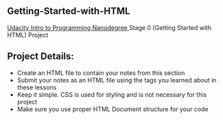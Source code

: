 ## Getting-Started-with-HTML
<a href="https://www.udacity.com/course/intro-to-programming-nanodegree--nd000"> Udacity Intro to Programming Nanodegree </a> Stage 0 (Getting Started with HTML) Project

## Project Details:
- Create an HTML file to contain your notes from this section
- Submit your notes as an HTML file using the tags you learned about in these lessons
- Keep it simple. CSS is used for styling and is not necessary for this project
- Make sure you use proper HTML Document structure for your code
